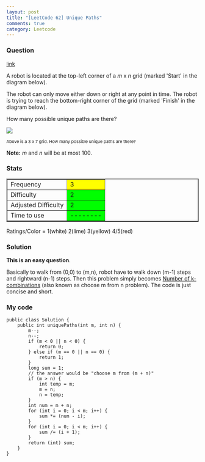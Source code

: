 ```yaml
---
layout: post
title: "[LeetCode 62] Unique Paths"
comments: true
category: Leetcode
---
```


### Question

[link](http://oj.leetcode.com/problems/unique-paths/)

<div class="question-content">
            <p></p><p>A robot is located at the top-left corner of a <i>m</i> x <i>n</i> grid (marked 'Start' in the diagram below).</p>

<p>The robot can only move either down or right at any point in time. The robot is trying to reach the bottom-right corner of the grid (marked 'Finish' in the diagram below).</p>

<p>How many possible unique paths are there?</p>

<p>
<img src="http://4.bp.blogspot.com/_UElib2WLeDE/TNJf8VtC2VI/AAAAAAAACXU/UyUa-9LKp4E/s400/robot_maze.png"><br>
</p><p style="font-size: 11px">Above is a 3 x 7 grid. How many possible unique paths are there?
</p>

<p><b>Note:</b> <i>m</i> and <i>n</i> will be at most 100.</p><p></p>
          </div>

### Stats

<table border="2">
	<tr>
		<td>Frequency</td>
		<td bgcolor="yellow">3</td>
	</tr>
	<tr>
		<td>Difficulty</td>
		<td bgcolor="lime">2</td>
	</tr>
	<tr>
		<td>Adjusted Difficulty</td>
		<td bgcolor="lime">2</td>
	</tr>
	<tr>
		<td>Time to use</td>
		<td bgcolor="lime">--------</td>
	</tr>
</table>

Ratings/Color = 1(white) 2(lime) 3(yellow) 4/5(red)

### Solution

**This is an easy question**.

Basically to walk from (0,0) to (m,n), robot have to walk down (m-1) steps and rightward (n-1) steps. Then this problem simply becomes [Number of k-combinations](http://en.wikipedia.org/wiki/Combination#Number_of_k-combinations) (also known as choose m from n problem). The code is just concise and short.

### My code

    public class Solution {
        public int uniquePaths(int m, int n) {
            m--;
            n--;
            if (m < 0 || n < 0) {
                return 0;
            } else if (m == 0 || n == 0) {
                return 1;
            }
            long sum = 1;
            // the answer would be "choose m from (m + n)"
            if (m > n) {
                int temp = m;
                m = n;
                n = temp;
            }
            int num = m + n;
            for (int i = 0; i < m; i++) {
                sum *= (num - i);
            }
            for (int i = 0; i < m; i++) {
                sum /= (i + 1);
            }
            return (int) sum;
        }
    }
